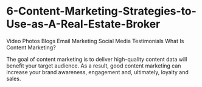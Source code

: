 # 6-Content-Marketing-Strategies-to-Use-as-A-Real-Estate-Broker
Video Photos Blogs Email Marketing Social Media Testimonials  What Is Content Marketing?  

The goal of content marketing is to deliver high-quality content data will benefit your target audience. As a result, good content marketing can increase your brand awareness, engagement and, ultimately, loyalty and sales.
